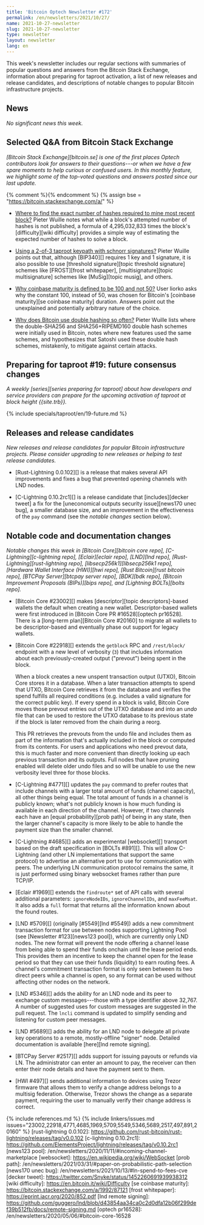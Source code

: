 ```yaml
---
title: 'Bitcoin Optech Newsletter #172'
permalink: /en/newsletters/2021/10/27/
name: 2021-10-27-newsletter
slug: 2021-10-27-newsletter
type: newsletter
layout: newsletter
lang: en
---
```

This week's newsletter includes our regular sections with summaries of
popular questions and answers from the Bitcoin Stack Exchange,
information about preparing for taproot activation, a list of new
releases and release candidates, and descriptions of notable changes to
popular Bitcoin infrastructure projects.

## News

*No significant news this week.*

## Selected Q&A from Bitcoin Stack Exchange

*[Bitcoin Stack Exchange][bitcoin.se] is one of the first places Optech
contributors look for answers to their questions---or when we have a
few spare moments to help curious or confused users.  In
this monthly feature, we highlight some of the top-voted questions and
answers posted since our last update.*

{% comment %}<!-- https://bitcoin.stackexchange.com/search?tab=votes&q=created%3a1m..%20is%3aanswer -->{% endcomment %}
{% assign bse = "https://bitcoin.stackexchange.com/a/" %}

- [Where to find the exact number of hashes required to mine most recent block?]({{bse}}110330)
  Pieter Wuille notes what while a block's attempted number of hashes is not
  published, a formula of 4,295,032,833 times the block's [difficulty][wiki
  difficulty] provides a simple way of estimating the expected number of hashes
  to solve a block.

- [Using a 2-of-3 taproot keypath with schnorr signatures?]({{bse}}110249)
  Pieter Wuille points out that, although [BIP340][] requires 1 key and 1 signature,
  it is also possible to use [threshold signature][topic threshold signature] schemes like
  [FROST][frost whitepaper], [multisignature][topic multisignature] schemes like
  [MuSig][topic musig], and others.

- [Why coinbase maturity is defined to be 100 and not 50?]({{bse}}110085)
  User liorko asks why the constant 100, instead of 50, was chosen for Bitcoin's [coinbase
  maturity][se coinbase maturity] duration. Answers point out the unexplained and
  potentially arbitrary nature of the choice.

- [Why does Bitcoin use double hashing so often?]({{bse}}110065)
  Pieter Wuille lists where the double-SHA256 and SHA256+RIPEMD160 double hash schemes
  were initially used in Bitcoin, notes where new features used the same
  schemes, and hypothesizes that Satoshi used these double hash schemes, mistakenly, to
  mitigate against certain attacks.

## Preparing for taproot #19: future consensus changes

*A weekly [series][series preparing for taproot] about how developers
and service providers can prepare for the upcoming activation of taproot
at block height {{site.trb}}.*

{% include specials/taproot/en/19-future.md %}

## Releases and release candidates

*New releases and release candidates for popular Bitcoin infrastructure
projects.  Please consider upgrading to new releases or helping to test
release candidates.*

- [Rust-Lightning 0.0.102][] is a release that makes several API
  improvements and fixes a bug that prevented opening channels with LND
  nodes.

- [C-Lightning 0.10.2rc1][] is a release candidate that [includes][decker
  tweet] a fix for the [uneconomical outputs security issue][news170
  unec bug], a smaller database size, and an improvement in the
  effectiveness of the `pay` command (see the *notable changes* section
  below).

## Notable code and documentation changes

*Notable changes this week in [Bitcoin Core][bitcoin core repo],
[C-Lightning][c-lightning repo], [Eclair][eclair repo], [LND][lnd repo],
[Rust-Lightning][rust-lightning repo], [libsecp256k1][libsecp256k1
repo], [Hardware Wallet Interface (HWI)][hwi repo],
[Rust Bitcoin][rust bitcoin repo], [BTCPay Server][btcpay server repo],
[BDK][bdk repo], [Bitcoin Improvement Proposals (BIPs)][bips repo], and
[Lightning BOLTs][bolts repo].*

- [Bitcoin Core #23002][] makes [descriptor][topic descriptors]-based
  wallets the default when creating a new wallet. Descriptor-based wallets
  were first introduced in [Bitcoin Core PR #16528][optech pr16528]. There
  is a [long-term plan][Bitcoin Core #20160] to migrate all wallets to be
  descriptor-based and eventually phase out support for legacy wallets.

- [Bitcoin Core #22918][] extends the `getblock` RPC and `/rest/block/`
  endpoint with a new level of verbosity (`3`) that includes information
  about each previously-created output ("prevout") being spent in the
  block.

  When a block creates a new unspent transaction output (UTXO),
  Bitcoin Core stores it in a database.  When a later transaction
  attempts to spend that UTXO, Bitcoin Core retrieves it from the
  database and verifies the spend fulfills all required conditions
  (e.g. includes a valid signature for the correct public key).  If
  every spend in a block is valid, Bitcoin Core moves those prevout
  entries out of the UTXO database and into an *undo* file that can be
  used to restore the UTXO database to its previous state if the block
  is later removed from the chain during a reorg.

  This PR retrieves the prevouts from the undo file and includes them
  as part of the information that's actually included in the block or
  computed from its contents.  For users and applications who need
  prevout data, this is much faster and more convenient than directly
  looking up each previous transaction and its outputs.  Full nodes
  that have pruning enabled will delete older undo files and so will
  be unable to use the new verbosity level three for those blocks.

- [C-Lightning #4771][] updates the `pay` command to prefer routes that
  include channels with a larger total amount of funds (channel
  capacity), all other things being equal.  The total amount of funds in
  a channel is publicly known; what's not publicly known is how much
  funding is available in each direction of the channel.  However, if
  two channels each have an [equal probability][prob path] of being in any state,
  then the larger channel's capacity is more likely to be able to handle
  the payment size than the smaller channel.

- [C-Lightning #4685][] adds an experimental [websocket][] transport
  based on the draft specification in [BOLTs #891][].  This will allow
  C-Lightning (and other LN implementations that support the same
  protocol) to advertise an alternative port to use for communication
  with peers.  The underlying LN communication protocol remains the
  same, it is just performed using binary websocket frames rather than
  pure TCP/IP.

- [Eclair #1969][] extends the `findroute*` set of API calls with
  several additional parameters: `ignoreNodeIDs`, `ignoreChannelIDs`,
  and `maxFeeMsat`.  It also adds a `full` format that returns
  all the information known about the found routes.

- [LND #5709][] (originally [#5549][lnd #5549]) adds a new commitment
  transaction format for use between nodes supporting Lightning Pool
  (see [Newsletter #123][news123 pool]), which are currently only LND nodes.
  The new format will prevent the node offering a channel lease from
  being able to spend their funds onchain until the lease period ends.
  This provides them an incentive to keep the channel open for the lease
  period so that they can use their funds (liquidity) to earn routing
  fees.  A channel's commitment transaction format is only seen between
  its two direct peers while a channel is open, so any format can be used
  without affecting other nodes on the network.

- [LND #5346][] adds the ability for an LND node and its peer to
  exchange custom messages---those with a type identifier above 32,767.
  A number of suggested uses for custom messages are suggested in the
  pull request.  The `lncli` command is updated to simplify sending and
  listening for custom peer messages.

- [LND #5689][] adds the ability for an LND node to delegate all private key
  operations to a remote, mostly-offline "signer" node. Detailed documentation
  is available [here][lnd remote signing].

- [BTCPay Server #2517][] adds support for issuing payouts or refunds
  via LN.  The administrator can enter an amount to pay, the receiver
  can then enter their node details and have the payment sent to them.

- [HWI #497][] sends additional information to devices using Trezor
  firmware that allows them to verify a change address belongs to a
  multisig federation.  Otherwise, Trezor shows the change as a separate
  payment, requiring the user to manually verify their change address is
  correct.

{% include references.md %}
{% include linkers/issues.md issues="23002,22918,4771,4685,1969,5709,5549,5346,5689,2517,497,891,20160" %}
[rust-lightning 0.0.102]: https://github.com/rust-bitcoin/rust-lightning/releases/tag/v0.0.102
[c-lightning 0.10.2rc1]: https://github.com/ElementsProject/lightning/releases/tag/v0.10.2rc1
[news123 pool]: /en/newsletters/2020/11/11/#incoming-channel-marketplace
[websocket]: https://en.wikipedia.org/wiki/WebSocket
[prob path]: /en/newsletters/2021/03/31/#paper-on-probabilistic-path-selection
[news170 unec bug]: /en/newsletters/2021/10/13/#ln-spend-to-fees-cve
[decker tweet]: https://twitter.com/Snyke/status/1452260691939938312
[wiki difficulty]: https://en.bitcoin.it/wiki/Difficulty
[se coinbase maturity]: https://bitcoin.stackexchange.com/a/1992/87121
[frost whitepaper]: https://eprint.iacr.org/2020/852.pdf
[lnd remote signing]: https://github.com/guggero/lnd/blob/d43854aa34ca0c2d0dfa12b06f299def39b512fb/docs/remote-signing.md
[optech pr16528]: /en/newsletters/2020/05/06/#bitcoin-core-16528
